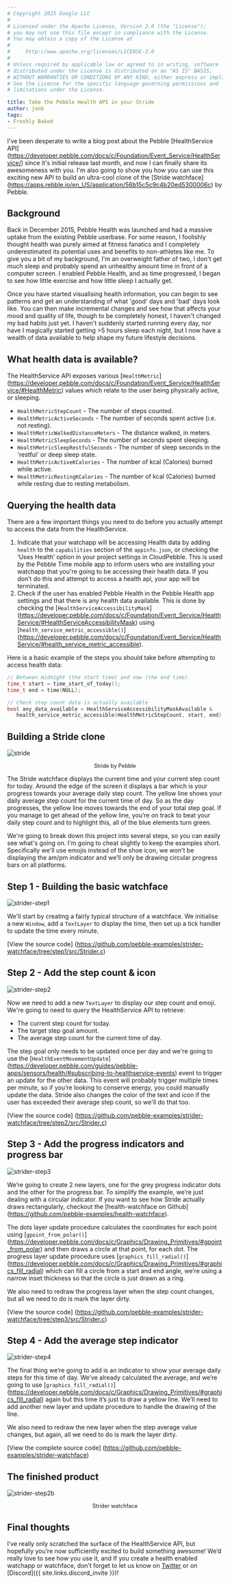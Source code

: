 ```yaml
---
# Copyright 2025 Google LLC
#
# Licensed under the Apache License, Version 2.0 (the "License");
# you may not use this file except in compliance with the License.
# You may obtain a copy of the License at
#
#     http://www.apache.org/licenses/LICENSE-2.0
#
# Unless required by applicable law or agreed to in writing, software
# distributed under the License is distributed on an "AS IS" BASIS,
# WITHOUT WARRANTIES OR CONDITIONS OF ANY KIND, either express or implied.
# See the License for the specific language governing permissions and
# limitations under the License.

title: Take the Pebble Health API in your Stride
author: jonb
tags:
- Freshly Baked
---
```


I've been desperate to write a blog post about the Pebble [HealthService API]
(https://developer.pebble.com/docs/c/Foundation/Event_Service/HealthService/)
since it's initial release last month, and now I can finally share its
awesomeness with you. I'm also going to show you how you can use this exciting
new API to build an ultra-cool clone of the [Stride watchface]
(https://apps.rebble.io/en_US/application/56b15c5c9c4b20ed5300006c) by
Pebble.


## Background

Back in December 2015, Pebble Health was launched and had a massive uptake from
the existing Pebble userbase. For some reason, I foolishly thought health was
purely aimed at fitness fanatics and I completely underestimated its potential
uses and benefits to non-athletes like me. To give you a bit of my background,
I'm an overweight father of two, I don't get much sleep and probably spend an
unhealthy amount time in front of a computer screen. I enabled Pebble Health,
and as time progressed, I began to see how little exercise and how little sleep
I actually get.

Once you have started visualising health information, you can begin to see
patterns and get an understanding of what 'good' days and 'bad' days look like.
You can then make incremental changes and see how that affects your mood and
quality of life, though to be completely honest, I haven't changed my bad habits
just yet. I haven't suddenly started running every day, nor have I magically
started getting &gt;5 hours sleep each night, but I now have a wealth of data
available to help shape my future lifestyle decisions.

## What health data is available?

The HealthService API exposes various [`HealthMetric`]
(https://developer.pebble.com/docs/c/Foundation/Event_Service/HealthService/#HealthMetric)
values which relate to the user being physically active, or sleeping.

- `HealthMetricStepCount` - The number of steps counted.
- `HealthMetricActiveSeconds` - The number of seconds spent
active (i.e. not resting).
- `HealthMetricWalkedDistanceMeters` - The distance
walked, in meters.
- `HealthMetricSleepSeconds` - The number of seconds spent
sleeping.
- `HealthMetricSleepRestfulSeconds` - The number of sleep
seconds in the 'restful' or deep sleep state.
- `HealthMetricActiveKCalories` - The number of kcal 
(Calories) burned while active.
- `HealthMetricRestingKCalories` - The number of kcal 
(Calories) burned while resting due to resting metabolism.

## Querying the health data

There are a few important things you need to do before you actually attempt to
access the data from the HealthService.

1. Indicate that your watchapp will be accessing Health data by adding `health`
to the `capabilities` section of the `appinfo.json`, or checking the ‘Uses Health’
option in your project settings in CloudPebble. This is used by the Pebble Time
mobile app to inform users who are installing your watchapp that you're going to
be accessing their health data. If you don’t do this and attempt to access a
health api, your app will be terminated.
2. Check if the user has enabled Pebble Health in the Pebble Health app settings
and that there is any health data available. This is done by checking the
[`HealthServiceAccessibilityMask`]
(https://developer.pebble.com/docs/c/Foundation/Event_Service/HealthService/#HealthServiceAccessibilityMask) 
using [`health_service_metric_accessible()`]
(https://developer.pebble.com/docs/c/Foundation/Event_Service/HealthService/#health_service_metric_accessible).

Here is a basic example of the steps you should take before attempting to access
health data:

```c
// Between midnight (the start time) and now (the end time)
time_t start = time_start_of_today();
time_t end = time(NULL);

// Check step count data is actually available
bool any_data_available = HealthServiceAccessibilityMaskAvailable & 
   health_service_metric_accessible(HealthMetricStepCount, start, end);
```

## Building a Stride clone

![stride](/images/blog/2016-03-07-image03.png)
<p style="text-align: center; font-size: 0.9em;">Stride by Pebble</p>

The Stride watchface displays the current time and your current step count for
today. Around the edge of the screen it displays a bar which is your progress
towards your average daily step count. The yellow line shows your daily average
step count for the current time of day. So as the day progresses, the yellow
line moves towards the end of your total step goal. If you manage to get ahead
of the yellow line, you’re on track to beat your daily step count and to
highlight this, all of the blue elements turn green.

We're going to break down this project into several steps, so you can easily
see what's going on. I'm going to cheat slightly to keep the examples short.
Specifically we'll use emojis instead of the shoe icon, we won't be displaying
the am/pm indicator and we’ll only be drawing circular progress bars on all
platforms.

## Step 1 - Building the basic watchface

![strider-step1](/images/blog/2016-03-07-image00.png)

We'll start by creating a fairly typical structure of a watchface. We
initialise a new `Window`, add a `TextLayer` to display the time, then set up a
tick handler to update the time every minute.

[View the source code]
(https://github.com/pebble-examples/strider-watchface/tree/step1/src/Strider.c)

## Step 2 - Add the step count & icon

![strider-step2](/images/blog/2016-03-07-image07.png)

Now we need to add a new `TextLayer` to display our step count and emoji. We're
going to need to query the HealthService API to retrieve:

- The current step count for today.
- The target step goal amount.
- The average step count for the current time of day.

The step goal only needs to be updated once per day and we're going to use the
[`HealthEventMovementUpdate`]
(https://developer.pebble.com/guides/pebble-apps/sensors/health/#subscribing-to-healthservice-events)
event to trigger an update for the other data. This event will probably trigger
multiple times per minute, so if you’re looking to conserve energy, you could
manually update the data. Stride also changes the color of the text and icon if
the user has exceeded their average step count, so we'll do that too.

[View the source code]
(https://github.com/pebble-examples/strider-watchface/tree/step2/src/Strider.c)

## Step 3 - Add the progress indicators and progress bar

![strider-step3](/images/blog/2016-03-07-image04.png)

We’re going to create 2 new layers, one for the grey progress indicator dots
and the other for the progress bar. To simplify the example, we’re just dealing
with a circular indicator. If you want to see how Stride actually draws
rectangularly, checkout the [health-watchface on Github]
(https://github.com/pebble-examples/health-watchface).

The dots layer update procedure calculates the coordinates for each point using
[`gpoint_from_polar()`]
(https://developer.pebble.com/docs/c/Graphics/Drawing_Primitives/#gpoint_from_polar)
and then draws a circle at that point, for each dot. The progress layer update
procedure uses [`graphics_fill_radial()`]
(https://developer.pebble.com/docs/c/Graphics/Drawing_Primitives/#graphics_fill_radial)
which can fill a circle from a start and end angle, we’re using a narrow inset
thickness so that the circle is just drawn as a ring.

We also need to redraw the progress layer when the step count changes, but all
we need to do is mark the layer dirty.

[View the source code]
(https://github.com/pebble-examples/strider-watchface/tree/step3/src/Strider.c)

## Step 4 - Add the average step indicator

![strider-step4](/images/blog/2016-03-07-image01.png)

The final thing we’re going to add is an indicator to show your average daily
steps for this time of day. We’ve already calculated the average, and we’re
going to use [`graphics_fill_radial()`]
(https://developer.pebble.com/docs/c/Graphics/Drawing_Primitives/#graphics_fill_radial)
again but this time it’s just to draw a yellow line. We’ll need to add another
new layer and update procedure to handle the drawing of the line.

We also need to redraw the new layer when the step average value changes, but
again, all we need to do is mark the layer dirty.

[View the complete source code]
(https://github.com/pebble-examples/strider-watchface)

## The finished product

![strider-step2b](/images/blog/2016-03-07-image05.jpg)
<p style="text-align: center; font-size: 0.9em;">Strider watchface</p>

## Final thoughts

I’ve really only scratched the surface of the HealthService API, but hopefully
you’re now sufficiently excited to build something awesome! We’d really love to
see how you use it, and If you create a health enabled watchapp or watchface,
don’t forget to let us know on [Twitter](http://twitter.com/pebbledev) or on
[Discord]({{ site.links.discord_invite }})!
